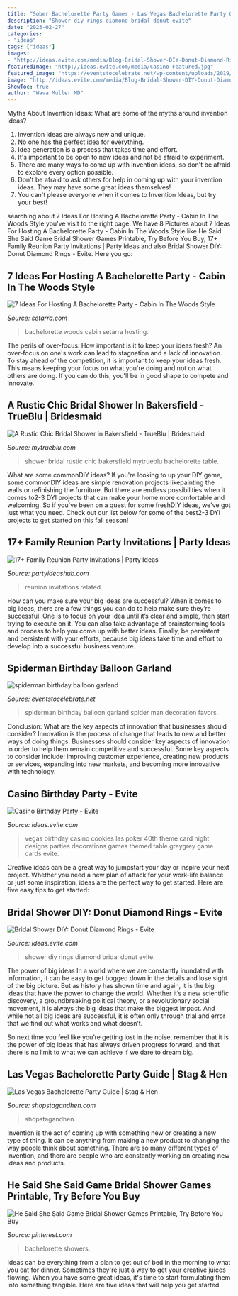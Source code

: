 ```yaml
---
title: "Sober Bachelorette Party Games - Las Vegas Bachelorette Party Guide"
description: "Shower diy rings diamond bridal donut evite"
date: "2023-02-27"
categories:
- "ideas"
tags: ["ideas"]
images:
- "http://ideas.evite.com/media/Blog-Bridal-Shower-DIY-Donut-Diamond-Rings-JB-1200.jpg"
featuredImage: "http://ideas.evite.com/media/Casino-Featured.jpg"
featured_image: "https://eventstocelebrate.net/wp-content/uploads/2019/10/spiderman-birthday-balloon-garland.jpeg"
image: "http://ideas.evite.com/media/Blog-Bridal-Shower-DIY-Donut-Diamond-Rings-JB-1200.jpg"
ShowToc: true
author: "Wava Muller MD"
---
```



Myths About Invention Ideas: What are some of the myths around invention ideas?
1. Invention ideas are always new and unique.
2. No one has the perfect idea for everything.
3. Idea generation is a process that takes time and effort.
4. It's important to be open to new ideas and not be afraid to experiment.
5. There are many ways to come up with invention ideas, so don't be afraid to explore every option possible.
6. Don't be afraid to ask others for help in coming up with your invention ideas. They may have some great ideas themselves!
7. You can't please everyone when it comes to Invention Ideas, but try your best!

	

		
searching about 7 Ideas For Hosting A Bachelorette Party - Cabin In The Woods Style you've visit to the right page. We have 8 Pictures about 7 Ideas For Hosting A Bachelorette Party - Cabin In The Woods Style like He Said She Said Game Bridal Shower Games Printable, Try Before You Buy, 17+ Family Reunion Party Invitations | Party Ideas and also Bridal Shower DIY: Donut Diamond Rings - Evite. Here you go:
		
    
## 7 Ideas For Hosting A Bachelorette Party - Cabin In The Woods Style

<img loading=lazy src="http://www.setarra.com/wp-content/uploads/2015/10/bachelorette-party-in-the-woods-6.jpg" onerror="this.onerror=null;this.src='https://tse3.mm.bing.net/th?id=OIP.kFY5-HOgdX6JNlPXpzFoywHaE8&amp;pid=15.1';" alt="7 Ideas For Hosting A Bachelorette Party - Cabin In The Woods Style">

_Source: setarra.com_

>bachelorette woods cabin setarra hosting. 

	

The perils of over-focus: How important is it to keep your ideas fresh?
An over-focus on one's work can lead to stagnation and a lack of innovation. To stay ahead of the competition, it is important to keep your ideas fresh. This means keeping your focus on what you're doing and not on what others are doing. If you can do this, you'll be in good shape to compete and innovate.

    
## A Rustic Chic Bridal Shower In Bakersfield - TrueBlu | Bridesmaid

<img loading=lazy src="http://mytrueblu.com/wp-content/uploads/2017/11/Bridal-Shower-Favor-Table-Ideas_TheresaWoonerPhotography-600x900.jpg" onerror="this.onerror=null;this.src='https://tse1.mm.bing.net/th?id=OIP.VsKGgYbg-C_iYD4Jff28CQHaLH&amp;pid=15.1';" alt="A Rustic Chic Bridal Shower in Bakersfield - TrueBlu | Bridesmaid">

_Source: mytrueblu.com_

>shower bridal rustic chic bakersfield mytrueblu bachelorette table. 

	

What are some commonDIY ideas?
If you're looking to up your DIY game, some commonDIY ideas are simple renovation projects likepainting the walls or refinishing the furniture. But there are endless possibilities when it comes to2-3 DYI projects that can make your home more comfortable and welcoming. So if you've been on a quest for some freshDIY ideas, we've got just what you need. Check out our list below for some of the best2-3 DYI projects to get started on this fall season!

    
## 17+ Family Reunion Party Invitations | Party Ideas

<img loading=lazy src="https://i0.wp.com/www.partyideashub.com/wp-content/uploads/2011/11/183.jpg?resize=460%2C580" onerror="this.onerror=null;this.src='https://tse1.mm.bing.net/th?id=OIP.w3czqxi4zvCI51WG-AL98AAAAA&amp;pid=15.1';" alt="17+ Family Reunion Party Invitations | Party Ideas">

_Source: partyideashub.com_

>reunion invitations related. 

	

How can you make sure your big ideas are successful?
When it comes to big ideas, there are a few things you can do to help make sure they’re successful. One is to focus on your idea until it’s clear and simple, then start trying to execute on it. You can also take advantage of brainstorming tools and process to help you come up with better ideas. Finally, be persistent and persistent with your efforts, because big ideas take time and effort to develop into a successful business venture.

    
## Spiderman Birthday Balloon Garland

<img loading=lazy src="https://eventstocelebrate.net/wp-content/uploads/2019/10/spiderman-birthday-balloon-garland.jpeg" onerror="this.onerror=null;this.src='https://tse4.mm.bing.net/th?id=OIP.ZWYtiawbOqA5UV7xTpOM4gHaJ4&amp;pid=15.1';" alt="spiderman birthday balloon garland">

_Source: eventstocelebrate.net_

>spiderman birthday balloon garland spider man decoration favors. 

	

Conclusion: What are the key aspects of innovation that businesses should consider?
Innovation is the process of change that leads to new and better ways of doing things. Businesses should consider key aspects of innovation in order to help them remain competitive and successful. Some key aspects to consider include: improving customer experience, creating new products or services, expanding into new markets, and becoming more innovative with technology.

    
## Casino Birthday Party - Evite

<img loading=lazy src="http://ideas.evite.com/media/Casino-Featured.jpg" onerror="this.onerror=null;this.src='https://tse4.mm.bing.net/th?id=OIP.CNe-8KG_CA5lJoqF-JBTdQHaE8&amp;pid=15.1';" alt="Casino Birthday Party - Evite">

_Source: ideas.evite.com_

>vegas birthday casino cookies las poker 40th theme card night designs parties decorations games themed table greygrey game cards evite. 

	

Creative ideas can be a great way to jumpstart your day or inspire your next project. Whether you need a new plan of attack for your work-life balance or just some inspiration, ideas are the perfect way to get started. Here are five easy tips to get started: 

    
## Bridal Shower DIY: Donut Diamond Rings - Evite

<img loading=lazy src="http://ideas.evite.com/media/Blog-Bridal-Shower-DIY-Donut-Diamond-Rings-JB-1200.jpg" onerror="this.onerror=null;this.src='https://tse4.mm.bing.net/th?id=OIP.ppNqmq47bTl4lvTlJzp5kQHaLK&amp;pid=15.1';" alt="Bridal Shower DIY: Donut Diamond Rings - Evite">

_Source: ideas.evite.com_

>shower diy rings diamond bridal donut evite. 

	

The power of big ideas
In a world where we are constantly inundated with information, it can be easy to get bogged down in the details and lose sight of the big picture. But as history has shown time and again, it is the big ideas that have the power to change the world.
Whether it’s a new scientific discovery, a groundbreaking political theory, or a revolutionary social movement, it is always the big ideas that make the biggest impact. And while not all big ideas are successful, it is often only through trial and error that we find out what works and what doesn’t.

So next time you feel like you’re getting lost in the noise, remember that it is the power of big ideas that has always driven progress forward, and that there is no limit to what we can achieve if we dare to dream big.

    
## Las Vegas Bachelorette Party Guide | Stag &amp; Hen

<img loading=lazy src="http://cdn.shopify.com/s/files/1/1374/6221/products/Photo_Tours_-_Las_Vegas_Bachelorette_Party_600x600.jpg?v=1558571056" onerror="this.onerror=null;this.src='https://tse4.mm.bing.net/th?id=OIP.pXyPyWyM0YfkYI8PzsOdugHaHa&amp;pid=15.1';" alt="Las Vegas Bachelorette Party Guide | Stag &amp; Hen">

_Source: shopstagandhen.com_

>shopstagandhen. 

	

Invention is the act of coming up with something new or creating a new type of thing. It can be anything from making a new product to changing the way people think about something. There are so many different types of invention, and there are people who are constantly working on creating new ideas and products.

    
## He Said She Said Game Bridal Shower Games Printable, Try Before You Buy

<img loading=lazy src="https://i.pinimg.com/736x/d2/3e/5e/d23e5e6a43cc2789aa14d06fee6c840c.jpg" onerror="this.onerror=null;this.src='https://tse3.mm.bing.net/th?id=OIP.d_EKqQy9tbz91e89_AdrLAHaKO&amp;pid=15.1';" alt="He Said She Said Game Bridal Shower Games Printable, Try Before You Buy">

_Source: pinterest.com_

>bachelorette showers. 

	

Ideas can be everything from a plan to get out of bed in the morning to what you eat for dinner. Sometimes they're just a way to get your creative juices flowing. When you have some great ideas, it's time to start formulating them into something tangible. Here are five ideas that will help you get started.

